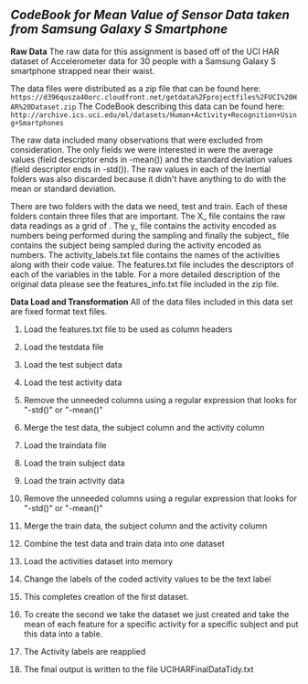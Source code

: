 *CodeBook for Mean Value of Sensor Data taken from Samsung Galaxy S Smartphone*
----

**Raw Data**
The raw data for this assignment is based off of the UCI HAR dataset of Accelerometer data for 30 people with a Samsung Galaxy S smartphone strapped near their waist.

The data files were distributed as a zip file that can be found here:
````https://d396qusza40orc.cloudfront.net/getdata%2Fprojectfiles%2FUCI%20HAR%20Dataset.zip````
The CodeBook describing this data can be found here:
````http://archive.ics.uci.edu/ml/datasets/Human+Activity+Recognition+Using+Smartphones````

The raw data included many observations that were excluded from consideration.  The only fields we were interested in were the average values (field descriptor ends in -mean()) and the standard deviation values (field descriptor ends in -std()).  The raw values in each of the Inertial folders was also discarded because it didn't have anything to do with the mean or standard deviation.

There are two folders with the data we need, test and train.  Each of these folders contain three files that are important.  The X_ file contains the raw data readings as a grid of .  The y_ file contains the activity encoded as numbers being performed during the sampling and finally the subject_ file contains the subject being sampled during the activity encoded as numbers.  The activity_labels.txt file contains the names of the activities along with their code value.  The features.txt file includes the descriptors of each of the variables in the table.  For a more detailed description of the original data please see the features_info.txt file included in the zip file.

**Data Load and Transformation**
All of the data files included in this data set are fixed format text files.
1. Load the features.txt file to be used as column headers
1. Load the testdata file
1. Load the test subject data
1. Load the test activity data
1. Remove the unneeded columns using a regular expression that looks for "-std()" or "-mean()"
1. Merge the test data, the subject column and the activity column

1. Load the traindata file
1. Load the train subject data
1. Load the train activity data
1. Remove the unneeded columns using a regular expression that looks for "-std()" or "-mean()"
1. Merge the train data, the subject column and the activity column

1. Combine the test data and train data into one dataset
1. Load the activities dataset into memory
1. Change the labels of the coded activity values to be the text label
1. This completes creation of the first dataset.
1. To create the second we take the dataset we just created and take the mean of each feature for a specific activity for a specific subject and put this data into a table.
1. The Activity labels are reapplied
1. The final output is written to the file UCIHARFinalDataTidy.txt


